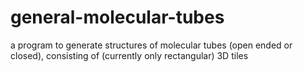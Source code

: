 # general-molecular-tubes
a program to generate structures of molecular tubes (open ended or closed), consisting of (currently only rectangular) 3D tiles
